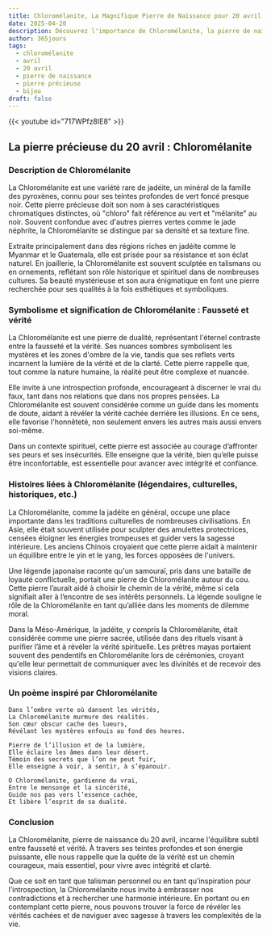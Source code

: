 ```yaml
---
title: Chloromélanite, La Magnifique Pierre de Naissance pour 20 avril
date: 2025-04-20
description: Découvrez l'importance de Chloromélanite, la pierre de naissance du 20 avril qui symbolise Fausseté et vérité. Laissez sa beauté et sa signification illuminer votre journée.
author: 365jours
tags:
  - chloromélanite
  - avril
  - 20 avril
  - pierre de naissance
  - pierre précieuse
  - bijou
draft: false
---
```


{{< youtube id="717WPfz8IE8" >}}

## La pierre précieuse du 20 avril : Chloromélanite

### Description de Chloromélanite

La Chloromélanite est une variété rare de jadéite, un minéral de la famille des pyroxènes, connu pour ses teintes profondes de vert foncé presque noir. Cette pierre précieuse doit son nom à ses caractéristiques chromatiques distinctes, où "chloro" fait référence au vert et "mélanite" au noir. Souvent confondue avec d'autres pierres vertes comme le jade néphrite, la Chloromélanite se distingue par sa densité et sa texture fine.

Extraite principalement dans des régions riches en jadéite comme le Myanmar et le Guatemala, elle est prisée pour sa résistance et son éclat naturel. En joaillerie, la Chloromélanite est souvent sculptée en talismans ou en ornements, reflétant son rôle historique et spirituel dans de nombreuses cultures. Sa beauté mystérieuse et son aura énigmatique en font une pierre recherchée pour ses qualités à la fois esthétiques et symboliques.

### Symbolisme et signification de Chloromélanite : Fausseté et vérité

La Chloromélanite est une pierre de dualité, représentant l'éternel contraste entre la fausseté et la vérité. Ses nuances sombres symbolisent les mystères et les zones d'ombre de la vie, tandis que ses reflets verts incarnent la lumière de la vérité et de la clarté. Cette pierre rappelle que, tout comme la nature humaine, la réalité peut être complexe et nuancée.

Elle invite à une introspection profonde, encourageant à discerner le vrai du faux, tant dans nos relations que dans nos propres pensées. La Chloromélanite est souvent considérée comme un guide dans les moments de doute, aidant à révéler la vérité cachée derrière les illusions. En ce sens, elle favorise l'honnêteté, non seulement envers les autres mais aussi envers soi-même.

Dans un contexte spirituel, cette pierre est associée au courage d’affronter ses peurs et ses insécurités. Elle enseigne que la vérité, bien qu’elle puisse être inconfortable, est essentielle pour avancer avec intégrité et confiance.

### Histoires liées à Chloromélanite (légendaires, culturelles, historiques, etc.)

La Chloromélanite, comme la jadéite en général, occupe une place importante dans les traditions culturelles de nombreuses civilisations. En Asie, elle était souvent utilisée pour sculpter des amulettes protectrices, censées éloigner les énergies trompeuses et guider vers la sagesse intérieure. Les anciens Chinois croyaient que cette pierre aidait à maintenir un équilibre entre le yin et le yang, les forces opposées de l'univers.

Une légende japonaise raconte qu'un samouraï, pris dans une bataille de loyauté conflictuelle, portait une pierre de Chloromélanite autour du cou. Cette pierre l’aurait aidé à choisir le chemin de la vérité, même si cela signifiait aller à l’encontre de ses intérêts personnels. La légende souligne le rôle de la Chloromélanite en tant qu’alliée dans les moments de dilemme moral.

Dans la Méso-Amérique, la jadéite, y compris la Chloromélanite, était considérée comme une pierre sacrée, utilisée dans des rituels visant à purifier l’âme et à révéler la vérité spirituelle. Les prêtres mayas portaient souvent des pendentifs en Chloromélanite lors de cérémonies, croyant qu'elle leur permettait de communiquer avec les divinités et de recevoir des visions claires.

### Un poème inspiré par Chloromélanite

```
Dans l’ombre verte où dansent les vérités,  
La Chloromélanite murmure des réalités.  
Son cœur obscur cache des lueurs,  
Révélant les mystères enfouis au fond des heures.  

Pierre de l’illusion et de la lumière,  
Elle éclaire les âmes dans leur désert.  
Témoin des secrets que l’on ne peut fuir,  
Elle enseigne à voir, à sentir, à s’épanouir.  

O Chloromélanite, gardienne du vrai,  
Entre le mensonge et la sincérité,  
Guide nos pas vers l’essence cachée,  
Et libère l’esprit de sa dualité.
```

### Conclusion

La Chloromélanite, pierre de naissance du 20 avril, incarne l'équilibre subtil entre fausseté et vérité. À travers ses teintes profondes et son énergie puissante, elle nous rappelle que la quête de la vérité est un chemin courageux, mais essentiel, pour vivre avec intégrité et clarté.

Que ce soit en tant que talisman personnel ou en tant qu'inspiration pour l'introspection, la Chloromélanite nous invite à embrasser nos contradictions et à rechercher une harmonie intérieure. En portant ou en contemplant cette pierre, nous pouvons trouver la force de révéler les vérités cachées et de naviguer avec sagesse à travers les complexités de la vie.